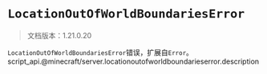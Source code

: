 # `LocationOutOfWorldBoundariesError`

> 文档版本：1.21.0.20

`LocationOutOfWorldBoundariesError`错误，扩展自`Error`。script_api.@minecraft/server.locationoutofworldboundarieserror.description
